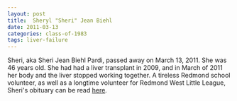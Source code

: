 ```yaml
---
layout: post
title:  Sheryl "Sheri" Jean Biehl
date: 2011-03-13
categories: class-of-1983
tags: liver-failure
---
```


Sheri, aka Sheri Jean Biehl Pardi, passed away on March 13, 2011. She was 46 years old. She had had a liver transplant in 2009, and in March of 2011 her body and the liver stopped working together. A tireless Redmond school volunteer, as well as a longtime volunteer for Redmond West Little League, Sheri's obituary can be read [here](http://tinyurl.com/o4rzens).


